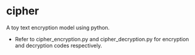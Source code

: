 # cipher
A toy text encryption model using python.
- Refer to cipher_encryption.py and cipher_decryption.py for encryption and decryption codes respectively.

